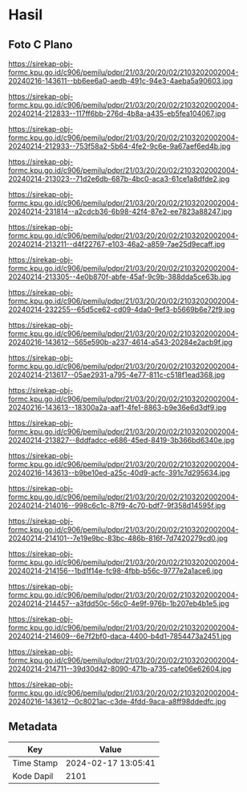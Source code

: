 # Hasil

## Foto C Plano

https://sirekap-obj-formc.kpu.go.id/c906/pemilu/pdpr/21/03/20/20/02/2103202002004-20240216-143611--bb6ee6a0-aedb-491c-94e3-4aeba5a90603.jpg

https://sirekap-obj-formc.kpu.go.id/c906/pemilu/pdpr/21/03/20/20/02/2103202002004-20240214-212833--117ff6bb-276d-4b8a-a435-eb5fea104067.jpg

https://sirekap-obj-formc.kpu.go.id/c906/pemilu/pdpr/21/03/20/20/02/2103202002004-20240214-212933--753f58a2-5b64-4fe2-9c6e-9a67aef6ed4b.jpg

https://sirekap-obj-formc.kpu.go.id/c906/pemilu/pdpr/21/03/20/20/02/2103202002004-20240214-213023--71d2e6db-687b-4bc0-aca3-61ce1a8dfde2.jpg

https://sirekap-obj-formc.kpu.go.id/c906/pemilu/pdpr/21/03/20/20/02/2103202002004-20240214-231814--a2cdcb36-6b98-42f4-87e2-ee7823a88247.jpg

https://sirekap-obj-formc.kpu.go.id/c906/pemilu/pdpr/21/03/20/20/02/2103202002004-20240214-213211--d4f22767-e103-46a2-a859-7ae25d9ecaff.jpg

https://sirekap-obj-formc.kpu.go.id/c906/pemilu/pdpr/21/03/20/20/02/2103202002004-20240214-213305--4e0b870f-abfe-45af-9c9b-388dda5ce63b.jpg

https://sirekap-obj-formc.kpu.go.id/c906/pemilu/pdpr/21/03/20/20/02/2103202002004-20240214-232255--65d5ce62-cd09-4da0-9ef3-b5669b6e72f9.jpg

https://sirekap-obj-formc.kpu.go.id/c906/pemilu/pdpr/21/03/20/20/02/2103202002004-20240216-143612--565e590b-a237-4614-a543-20284e2acb9f.jpg

https://sirekap-obj-formc.kpu.go.id/c906/pemilu/pdpr/21/03/20/20/02/2103202002004-20240214-213617--05ae2931-a795-4e77-811c-c518f1ead368.jpg

https://sirekap-obj-formc.kpu.go.id/c906/pemilu/pdpr/21/03/20/20/02/2103202002004-20240216-143613--18300a2a-aaf1-4fe1-8863-b9e36e6d3df9.jpg

https://sirekap-obj-formc.kpu.go.id/c906/pemilu/pdpr/21/03/20/20/02/2103202002004-20240214-213827--8ddfadcc-e686-45ed-8419-3b366bd6340e.jpg

https://sirekap-obj-formc.kpu.go.id/c906/pemilu/pdpr/21/03/20/20/02/2103202002004-20240216-143613--b9be10ed-a25c-40d9-acfc-391c7d295634.jpg

https://sirekap-obj-formc.kpu.go.id/c906/pemilu/pdpr/21/03/20/20/02/2103202002004-20240214-214016--998c6c1c-87f9-4c70-bdf7-9f358d14595f.jpg

https://sirekap-obj-formc.kpu.go.id/c906/pemilu/pdpr/21/03/20/20/02/2103202002004-20240214-214101--7e19e9bc-83bc-486b-816f-7d7420279cd0.jpg

https://sirekap-obj-formc.kpu.go.id/c906/pemilu/pdpr/21/03/20/20/02/2103202002004-20240214-214156--1bd1f14e-fc98-4fbb-b56c-9777e2a1ace6.jpg

https://sirekap-obj-formc.kpu.go.id/c906/pemilu/pdpr/21/03/20/20/02/2103202002004-20240214-214457--a3fdd50c-56c0-4e9f-976b-1b207eb4b1e5.jpg

https://sirekap-obj-formc.kpu.go.id/c906/pemilu/pdpr/21/03/20/20/02/2103202002004-20240214-214609--6e7f2bf0-daca-4400-b4d1-7854473a2451.jpg

https://sirekap-obj-formc.kpu.go.id/c906/pemilu/pdpr/21/03/20/20/02/2103202002004-20240214-214711--39d30d42-8090-471b-a735-cafe06e62604.jpg

https://sirekap-obj-formc.kpu.go.id/c906/pemilu/pdpr/21/03/20/20/02/2103202002004-20240216-143612--0c8021ac-c3de-4fdd-9aca-a8ff98ddedfc.jpg


## Metadata

| Key        | Value               |
| ---------- | ------------------- |
| Time Stamp | 2024-02-17 13:05:41 |
| Kode Dapil | 2101                |



